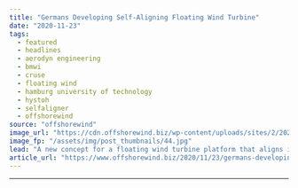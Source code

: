 ```yaml
---
title: "Germans Developing Self-Aligning Floating Wind Turbine"
date: "2020-11-23"
tags: 
  - featured
  - headlines
  - aerodyn engineering
  - bmwi
  - cruse
  - floating wind
  - hamburg university of technology
  - hystoh
  - selfaligner
  - offshorewind
source: "offshorewind"
image_url: "https://cdn.offshorewind.biz/wp-content/uploads/sites/2/2020/11/23134840/HyStOH-SelfAligner_TUHH.jpg"
image_fp: "/assets/img/post_thumbnails/44.jpg"
lead: "A new concept for a floating wind turbine platform that aligns itself depending on"
article_url: "https://www.offshorewind.biz/2020/11/23/germans-developing-self-aligning-floating-wind-turbine/"
---
```


---
